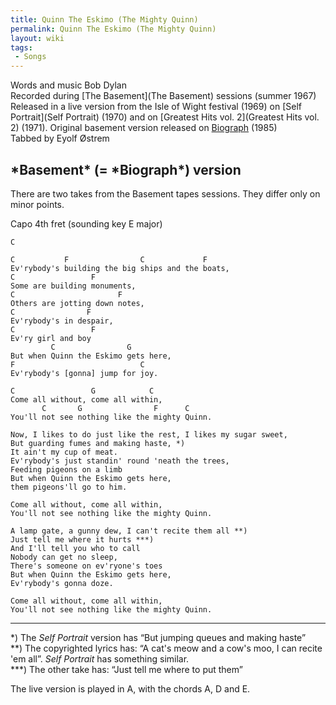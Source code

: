 ```yaml
---
title: Quinn The Eskimo (The Mighty Quinn)
permalink: Quinn The Eskimo (The Mighty Quinn)
layout: wiki
tags:
 - Songs
---
```


Words and music Bob Dylan  
Recorded during [The Basement](The Basement) sessions (summer
1967)  
Released in a live version from the Isle of Wight festival (1969) on
[Self Portrait](Self Portrait) (1970) and on [Greatest Hits
vol. 2](Greatest Hits vol. 2) (1971). Original basement
version released on [Biograph](Biograph) (1985)  
Tabbed by Eyolf Østrem

<h2 class="songversion">
*Basement* (= *Biograph*) version

</h2>
There are two takes from the Basement tapes sessions. They differ only
on minor points.

Capo 4th fret (sounding key E major)

    C

    C           F                C             F
    Ev'rybody's building the big ships and the boats,
    C                 F
    Some are building monuments,
    C                       F
    Others are jotting down notes,
    C                F
    Ev'rybody's in despair,
    C                 F
    Ev'ry girl and boy
             C                G
    But when Quinn the Eskimo gets here,
    F                            C
    Ev'rybody's [gonna] jump for joy.

    C                 G            C
    Come all without, come all within,
           C       G                F      C
    You'll not see nothing like the mighty Quinn.

    Now, I likes to do just like the rest, I likes my sugar sweet,
    But guarding fumes and making haste, *)
    It ain't my cup of meat.
    Ev'rybody's just standin' round 'neath the trees,
    Feeding pigeons on a limb
    But when Quinn the Eskimo gets here,
    them pigeons'll go to him.

    Come all without, come all within,
    You'll not see nothing like the mighty Quinn.

    A lamp gate, a gunny dew, I can't recite them all **)
    Just tell me where it hurts ***)
    And I'll tell you who to call
    Nobody can get no sleep,
    There's someone on ev'ryone's toes
    But when Quinn the Eskimo gets here,
    Ev'rybody's gonna doze.

    Come all without, come all within,
    You'll not see nothing like the mighty Quinn.

* * * * *

\*) The *Self Portrait* version has “But jumping queues and making
haste”  
\*\*) The copyrighted lyrics has: “A cat's meow and a cow's moo, I can
recite 'em all”. *Self Portrait* has something similar.  
\*\*\*) The other take has: “Just tell me where to put them”

The live version is played in A, with the chords A, D and E.
